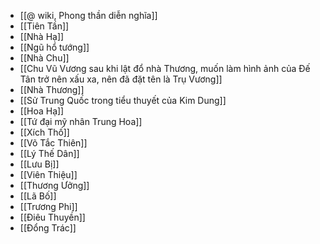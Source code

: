 - [[@ wiki, Phong thần diễn nghĩa]]
- [[Tiên Tần]]
- [[Nhà Hạ]]
- [[Ngũ hổ tướng]]
- [[Nhà Chu]]
- [[Chu Vũ Vương sau khi lật đổ nhà Thương, muốn làm hình ảnh của Đế Tân trở nên xấu xa, nên đã đặt tên là Trụ Vương]]
- [[Nhà Thương]]
- [[Sử Trung Quốc trong tiểu thuyết của Kim Dung]]
- [[Hoa Hạ]]
- [[Tứ đại mỹ nhân Trung Hoa]]
- [[Xích Thố]]
- [[Võ Tắc Thiên]]
- [[Lý Thế Dân]]
- [[Lưu Bị]]
- [[Viên Thiệu]]
- [[Thương Ưởng]]
- [[Lã Bố]]
- [[Trương Phi]]
- [[Điêu Thuyền]]
- [[Đổng Trác]]
